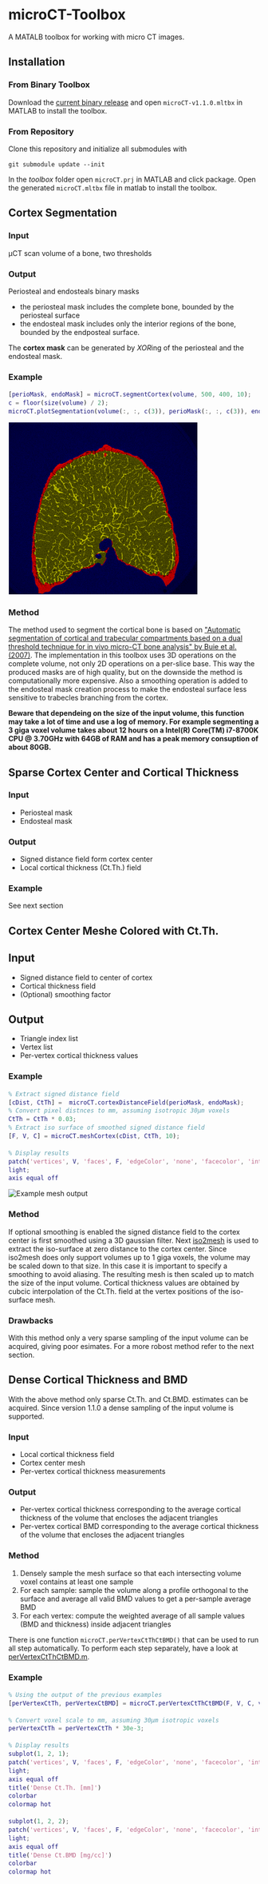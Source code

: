 # microCT-Toolbox
A MATALB toolbox for working with micro CT images.

## Installation

### From Binary Toolbox
Download the [current binary release](https://github.com/ithron/microCT-Toolbox/releases/download/v1.1.0/microCT-v1.1.0.mltbx) and open `microCT-v1.1.0.mltbx` in MATLAB to install the toolbox.

### From Repository
Clone this repository and initialize all submodules with
```
git submodule update --init
```
In the *toolbox* folder open `microCT.prj` in MATLAB and click package.
Open the generated `microCT.mltbx` file in matlab to install the toolbox.


## Cortex Segmentation

### Input
µCT scan volume of a bone, two thresholds

### Output
Periosteal and endosteals binary masks

- the periosteal mask includes the complete bone, bounded by the periosteal surface
- the endosteal mask includes only the interior regions of the bone, bounded by the endposteal surface.

The **cortex mask** can be generated by *XOR*ing of the periosteal and the endosteal mask.

### Example
```matlab
[perioMask, endoMask] = microCT.segmentCortex(volume, 500, 400, 10);
c = floor(size(volume) / 2);
microCT.plotSegmentation(volume(:, :, c(3)), perioMask(:, :, c(3)), endoMask(:, :, c(3));
```

![Example segmentation output](https://raw.githubusercontent.com/ithron/microCT-Toolbox/master/images/muCTSegmentationExample.png?token=AAMZhQeOC3Zw71zn_jph7fas0JFh_LOVks5ceTNCwA%3D%3D)

### Method
The method used to segment the cortical bone is based on ["Automatic segmentation of cortical and trabecular compartments based on a dual threshold technique for in vivo micro-CT bone analysis" by Buie et al. (2007)](https://www.sciencedirect.com/science/article/pii/S8756328207005558?via%3Dihub).
The implementation in this toolbox uses 3D operations on the complete volume, not only 2D operations on a per-slice base.
This way the produced masks are of high quality, but on the downside the method is computationally more expensive.
Also a smoothing operation is added to the endosteal mask creation process to make the endosteal surface less sensitive to trabecles branching from the cortex.

**Beware that dependeing on the size of the input volume, this function may take a lot of time and use a log of memory.
For example segmenting a 3 giga voxel volume takes about 12 hours on a Intel(R) Core(TM) i7-8700K CPU @ 3.70GHz with 64GB of RAM and has a peak memory consuption of about 80GB.**

## Sparse Cortex Center and Cortical Thickness

### Input
- Periosteal mask
- Endosteal mask

### Output
- Signed distance field form cortex center
- Local cortical thickness (Ct.Th.) field

### Example
See next section

## Cortex Center Meshe Colored with Ct.Th.

## Input
- Signed distance field to center of cortex
- Cortical thickness field
- (Optional) smoothing factor

## Output
- Triangle index list
- Vertex list
- Per-vertex cortical thickness values

### Example
```matlab
% Extract signed distance field
[cDist, CtTh] =  microCT.cortexDistanceField(perioMask, endoMask);
% Convert pixel distnces to mm, assuming isotropic 30µm voxels
CtTh = CtTh * 0.03;
% Extract iso surface of smoothed signed distance field
[F, V, C] = microCT.meshCortex(cDist, CtTh, 10);

% Display results
patch('vertices', V, 'faces', F, 'edgeColor', 'none', 'facecolor', 'interp', 'facelighting', 'phong', 'FaceVertexCData', C);
light;
axis equal off
```

![Example mesh output](https://github.com/ithron/microCT-Toolbox/raw/master/images/muCTMeshExample.png)

### Method
If optional smoothing is enabled the signed distance field to the cortex center is first smoothed using a 3D gaussian filter.
Next [iso2mesh](http://iso2mesh.sourceforge.net) is used to extract the iso-surface at zero distance to the cortex center.
Since iso2mesh does only support volumes up to 1 giga voxels, the volume may be scaled down to that size. In this case it is important to specify a smoothing to avoid aliasing. The resulting mesh is then scaled up to match the size of the input volume.
Cortical thickness values are obtained by cubcic interpolation of the Ct.Th. field at the vertex positions of the iso-surface mesh.

### Drawbacks
With this method only a very sparse sampling of the input volume can be acquired, giving poor esimates.
For a more robost method refer to the next section.

## Dense Cortical Thickness and BMD

With the above method only sparse Ct.Th. and Ct.BMD. estimates can be acquired.
Since version 1.1.0 a dense sampling of the input volume is supported.

### Input
- Local cortical thickness field
- Cortex center mesh
- Per-vertex cortical thickness measurements

### Output
- Per-vertex cortical thickness corresponding to the average cortical thickness of the volume that encloses the adjacent triangles
- Per-vertex cortical BMD corresponding to the average cortical thickness of the volume that encloses the adjacent triangles

### Method
1. Densely sample the mesh surface so that each intersecting volume voxel contains at least one sample
2. For each sample: sample the volume along a profile orthogonal to the surface and average all valid BMD values to get a per-sample average BMD
3. For each vertex: compute the weighted average of all sample values (BMD and thickness) inside adjacent triangles

There is one function `microCT.perVertexCtThCtBMD()` that can be used to run all step automatically. To perform each step separately, have a look at [perVertexCtThCtBMD.m](toolbox/+microCT/perVertexCtThCtBMD.m).

### Example
```matlab
% Using the output of the previous examples
[perVertexCtTh, perVertexCtBMD] = microCT.perVertexCtThCtBMD(F, V, C, volume, CtTh);

% Convert voxel scale to mm, assuming 30µm isotropic voxels
perVertexCtTh = perVertexCtTh * 30e-3;

% Display results
subplot(1, 2, 1);
patch('vertices', V, 'faces', F, 'edgeColor', 'none', 'facecolor', 'interp', 'facelighting', 'phong', 'FaceVertexCData', perVertexCtTh);
light;
axis equal off
title('Dense Ct.Th. [mm]')
colorbar
colormap hot

subplot(1, 2, 2);
patch('vertices', V, 'faces', F, 'edgeColor', 'none', 'facecolor', 'interp', 'facelighting', 'phong', 'FaceVertexCData', perVertexCtBMD);
light;
axis equal off
title('Dense Ct.BMD [mg/cc]')
colorbar
colormap hot
```
